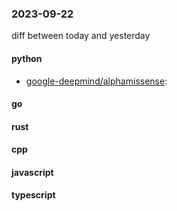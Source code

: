 ### 2023-09-22
diff between today and yesterday

#### python
* [google-deepmind/alphamissense](https://github.com/google-deepmind/alphamissense): 

#### go

#### rust

#### cpp

#### javascript

#### typescript
